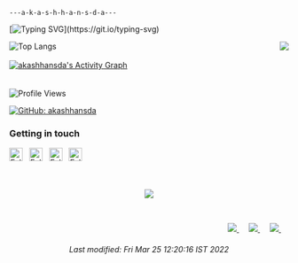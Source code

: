 ```
---a-k-a-s-h-h-a-n-s-d-a---
```
[![Typing SVG](https://readme-typing-svg.herokuapp.com?font=JetBrains+Mono&color=06FF00&width=440&lines=Welcome+to+akashhansda+GitHub+profile.;Hi,+I'+m+akashhansda;I'+m+interested+in+Coding+and+Web+Development;I'+m+currently+learning+Machine+Learning;I'+m+looking+to+collaborate+on+GitHub+and+more+.+.+.;How+to+reach+me+@akashhansda.;Research+is+our+priority.;Thanks+for+reading.)](https://git.io/typing-svg)

![Top Langs](https://github-readme-stats.vercel.app/api/top-langs/?username=donnemartin&layout=compact&theme=github_dark&hide=php,javascript,css,tsql,html,scss,makefile,shell,dockerfile)
<img align="right" src="https://github-readme-stats.vercel.app/api?username=akashhansda&show_icons=true&icon_color=06FF00&text_color=718096&bg_color=00000000&hide_title=true&hide_border=true" />
<br>
<br><!-- https://github.com/akashhansda/github-readme-activity-graph -->
<a href="https://github.com/akashhansda/github-readme-activity-graph"><img alt="akashhansda's Activity Graph" src="https://denvercoder1-activity-graph.herokuapp.com/graph/?username=akashhansda&bg_color=000000&color=4E9F3D&line=06FF00&point=FFFFFF&hide_border=true" /></a>
<br>
<br>
<br>
![Profile Views](https://komarev.com/ghpvc/?username=akashhansda&color=brightgreen)

[![GitHub: akashhansda](https://img.shields.io/github/followers/akashhansda?label=follow%20github&color=brightgreen)](https://github.com/akashhansda)

### Getting in touch
<a href="https://twitter.com/" title="Follow me on Twitter">
  <img
    width="24"
    alt="Follow me on Twitter"
    src="https://raw.githubusercontent.com/trekhleb/trekhleb/master/assets/icons/twitter.svg"
  /></a>
&nbsp;
<a href="https://www.linkedin.com/in/" title="Follow me on LinkedIn">
  <img
    width="24"
    alt="Follow me on LinkedIn"
    src="https://raw.githubusercontent.com/trekhleb/trekhleb/master/assets/icons/linkedin.svg"
  /></a>
&nbsp;
<a href="https://medium.com/" title="Follow me on Medium">
  <img
    width="24"
    alt="Follow me on Medium"
    src="https://raw.githubusercontent.com/trekhleb/trekhleb/master/assets/icons/medium.svg"
  /></a>
&nbsp;
<a href="https://dev.to/" title="Follow me on DevTo">
  <img
    width="24"
    alt="Follow me on DevTo"
    src="https://raw.githubusercontent.com/trekhleb/trekhleb/master/assets/icons/devto.svg"
  /></a>
&nbsp;
<br>
<br>
<div align="center">
<br>  
<p align="center"><img align="center" src="https://profile-counter.glitch.me/{akashhansda}/count.svg" /></p> 
<br>
</div>
<p align="right">
    <a href="https://akashhansda.github.io/" alt="portfolio">
        <img src="https://img.shields.io/badge/Portfolio-akashhansda-brightgreen.svg" />
    </a>&emsp;
    <a href="https://t.me/akashhansda" alt="Telegram">
        <img src="https://img.shields.io/badge/-akashhansda-blue?style=social&logo=Telegram&logoColor=blue" />
    </a>&emsp;
    <a href="https://www.paypal.com/paypalme/" alt="PayPal">
        <img src="https://img.shields.io/badge/-akashhansda-blue?style=social&logo=PayPal&logoColor=blue" />
    </a>&emsp;
</p>

<!--
**akashhansda/akashhansda** is a ✨ _special_ ✨ repository because its `README.md` (this file) appears on your GitHub profile.

Here are some ideas to get you started:

- 🔭 I’m currently working on ...
- 🌱 I’m currently learning ...
- 👯 I’m looking to collaborate on ...
- 🤔 I’m looking for help with ...
- 💬 Ask me about ...
- 📫 How to reach me: ...
- 😄 Pronouns: ...
- ⚡ Fun fact: ...
-->
<h6 color="9AB3F5" align="center">Last modified: Fri Mar 25 12:20:16 IST 2022</h6>
